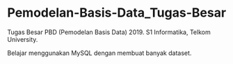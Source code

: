 # Pemodelan-Basis-Data_Tugas-Besar
Tugas Besar PBD (Pemodelan Basis Data) 2019. S1 Informatika, Telkom University.

Belajar menggunakan MySQL dengan membuat banyak dataset. 
